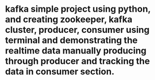 # kafka simple project using python, and creating zookeeper, kafka cluster, producer, consumer using terminal and demonstrating the realtime data manually producing through producer and tracking the data in consumer section.
